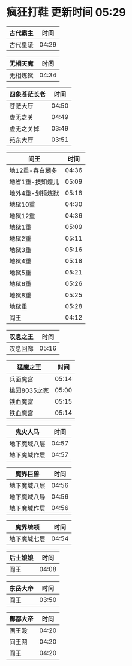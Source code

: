 # 疯狂打鞋 更新时间 05:29

| 古代霸主   | 时间    |
|--------|-------|
| 古代皇陵 | 04:29 |

| 无相天魔   | 时间    |
|--------|-------|
| 无相炼狱 | 04:34 |

| 四象苍茫长老   | 时间    |
|--------|-------|
| 苍茫大厅 | 04:50 |
| 虚无之关 | 04:49 |
| 虚无之关掉 | 03:49 |
| 苑东大厅 | 03:51 |

| 间王   | 时间    |
|--------|-------|
| 地12重-春白糊多 | 04:36 |
| 地省1重-技知煌儿 | 05:09 |
| 地外4重-划镜炼狱 | 05:18 |
| 地狱10重 | 04:30 |
| 地狱12重 | 04:36 |
| 地狱1重 | 05:09 |
| 地狱2重 | 05:11 |
| 地狱3重 | 05:16 |
| 地狱4重 | 05:18 |
| 地狱5重 | 05:21 |
| 地狱6重 | 05:26 |
| 地狱8重 | 05:25 |
| 地狱重 | 05:28 |
| 阎王 | 04:12 |

| 叹息之王   | 时间    |
|--------|-------|
| 叹息回廊 | 05:16 |

| 猛魔之王   | 时间    |
|--------|-------|
| 兵面魔宫 | 05:14 |
| 桃园8035之家 | 05:00 |
| 铁血魔富 | 05:15 |
| 铁血魔宫 | 05:14 |

| 鬼火人马   | 时间    |
|--------|-------|
| 地下魔域八层 | 04:57 |
| 地下魔域作层 | 04:57 |

| 魔界巨兽   | 时间    |
|--------|-------|
| 地下魔域八层 | 04:56 |
| 地下魔域八导 | 04:56 |
| 地下魔域作层 | 04:56 |

| 魔界统领   | 时间    |
|--------|-------|
| 地下魔域七层 | 04:54 |

| 后土娘娘   | 时间    |
|--------|-------|
| 阎王 | 04:08 |

| 东岳大帝   | 时间    |
|--------|-------|
| 阎王 | 03:50 |

| 酆都大帝   | 时间    |
|--------|-------|
| 画王殴 | 04:20 |
| 间王网 | 04:20 |
| 阎王 | 04:20 |